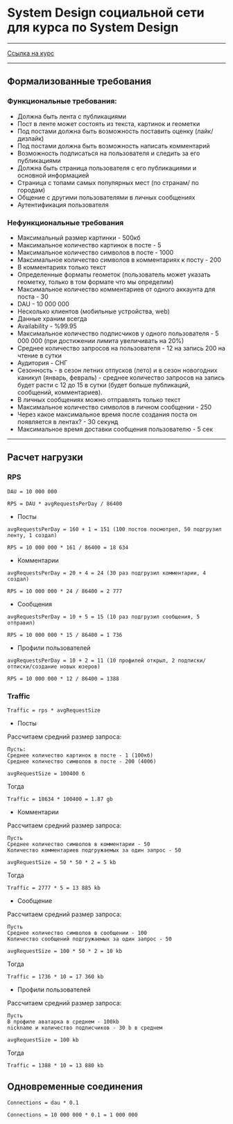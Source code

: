 # System Design социальной сети для курса по System Design
<hr>
<a href="https://balun.courses/courses/system_design">Ссылка на курс</a>
<hr>

## Формализованные требования

### Функциональные требования:
* Должна быть лента с публикациями 
* Пост в ленте может состоять из текста, картинок и геометки
* Под постами должна быть возможность поставить оценку (лайк/дизлайк) 
* Под постами должна быть возможность написать комментарий
* Возможность подписаться на пользователя и следить за его публикациями
* Должна быть страница пользователя с его публикациями и основной информацией
* Страница с топами самых популярных мест (по странам/ по городам)
* Общение с другими пользователями в личных сообщениях
* Аутентификация пользователя

### Нефункциональные требования
* Максимальный размер картинки - 500кб
* Максимальное количество картинок в посте - 5
* Максимальное количество символов в посте - 1000
* Максимальное количество символов в комментариях к посту - 200
* В комментариях только текст
* Определенные форматы геометок (пользователь может указать геометку, только в том формате что мы определим)
* Максимальное количество комментариев от одного аккаунта для поста - 30
* DAU - 10 000 000
* Несколько клиентов (мобильные устройства, web)
* Данные храним всегда
* Availability - %99.95
* Максимальное количество подписчиков у одного пользователя - 5 000 000 (при достижении лимита увеличивать на 20%)
* Среднее количество запросов на пользователя - 12 на запись 200 на чтение в сутки
* Аудитория - СНГ
* Сезонность - в сезон летних отпусков (лето) и в сезон новогодних каникул (январь, февраль) - среднее количество запросов на запись будет расти с 12 до 15 в сутки (будет больше публикаций, сообщений, комментариев). 
* В личных сообщениях можно отправлять только текст
* Максимальное количество символов в личном сообщении - 250
* Через какое максимальное время после создания поста он появляется в лентах? - 30 секунд
* Максимальное время доставки сообщения пользователю - 5 сек

<hr>

## Расчет нагрузки

### RPS

``` 
DAU = 10 000 000

RPS = DAU * avgRequestsPerDay / 86400
```

* Посты
```
avgRequestsPerDay = 160 + 1 = 151 (100 постов посмотрел, 50 подгрузил ленту, 1 создал)

RPS = 10 000 000 * 161 / 86400 = 18 634
```

* Комментарии
```
avgRequestsPerDay = 20 + 4 = 24 (30 раз подгрузил комментарии, 4 создал)

RPS = 10 000 000 * 24 / 86400 = 2 777
```

* Сообщения
```
avgRequestsPerDay = 10 + 5 = 15 (10 раз подгрузил сообщения, 5 отправил)

RPS = 10 000 000 * 15 / 86400 = 1 736 
```

* Профили пользователей
```
avgRequestsPerDay = 10 + 2 = 11 (10 профилей открыл, 2 подписки/отписки/создание новых юзеров)

RPS = 10 000 000 * 12 / 86400 = 1388
```

### Traffic

```
Traffic = rps * avgRequestSize
```

* Посты

Рассчитаем средний размер запроса:
```
Пусть:
Среднее количество картинок в посте - 1 (100кб)
Среднее количество символов в посте - 200 (400б)

avgRequestSize = 100400 б
```
Тогда
```
Traffic = 18634 * 100400 = 1.87 gb
```

* Комментарии

Рассчитаем средний размер запроса:
```
Пусть
Среднее количество символов в комментарии - 50
Количество комментариев подгружаемых за один запрос - 50

avgRequestSize = 50 * 50 * 2 = 5 kb
```
Тогда
```
Traffic = 2777 * 5 = 13 885 kb
```

* Сообщение

Рассчитаем средний размер запроса:
```
Пусть
Среднее количество символов в сообщении - 100
Количество сообщений подгружаемых за один запрос - 50

avgRequestSize = 100 * 50 * 2 = 10 kb
```
Тогда
```
Traffic = 1736 * 10 = 17 360 kb
```

* Профили пользователей

Рассчитаем средний размер запроса:
```
Пусть
В профиле аватарка в среднем - 100kb
nickname и количество подписчиков - 30 b в среднем 

avgRequestSize = 100 kb
```
Тогда
```
Traffic = 1388 * 10 = 13 880 kb
```

## Одновременные соединения
```
Connections = dau * 0.1

Connections = 10 000 000 * 0.1 = 1 000 000
```



